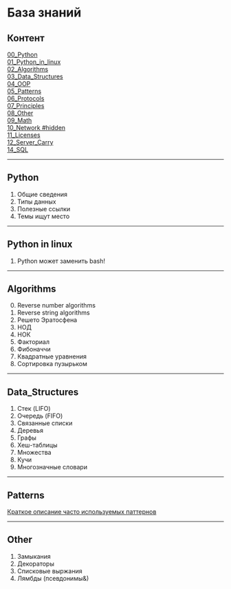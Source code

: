 # База знаний


## Контент

[00_Python](#Python)  
[01_Python_in_linux](#Python-in-linux)      
[02_Algorithms](#Algorithms)  
[03_Data_Structures](#Data_Structures)    
[04_OOP]()  
[05_Patterns](#Patterns)  
[06_Protocols]()    
[07_Principles]()  
[08_Other](#Other)  
[09_Math]()  
[10_Network #hidden]()      
[11_Licenses]()  
[12_Server_Carry]()  
[14_SQL]()


----
## Python 
1. Общие сведения
2. Типы данных
3. Полезные ссылки
4. Темы ищут место


----
## Python in linux
1. Python может заменить bash!
  

----
## Algorithms
0. Reverse number algorithms
1. Reverse string algorithms
2. Решето Эратосфена
3. НОД
4. НОК
5. Факториал
6. Фибоначчи
7. Квадратные уравнения
8. Сортировка пузырьком


----
## Data_Structures
1. Стек (LIFO)
2. Очередь (FIFO)
3. Связанные списки 
4. Деревья
5. Графы
6. Хеш-таблицы
7. Множества
8. Кучи
9. Многозначные словари


----
## Patterns 
[Краткое описание часто используемых паттернов](https://habr.com/ru/articles/785476/)


---- 
## Other  

1. Замыкания
2. Декораторы
3. Списковые выржания
4. Лямбды (псевдонимы&)

